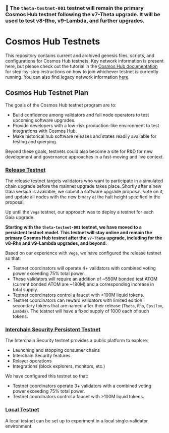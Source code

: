 ### 📌 The `theta-testnet-001` testnet will remain the primary Cosmos Hub testnet following the v7-Theta upgrade. It will be used to test v8-Rho, v9-Lambda, and further upgrades.

# Cosmos Hub Testnets

This repository contains current and archived genesis files, scripts, and configurations for Cosmos Hub testnets. Key network information is present here, but please check out the tutorial in the [Cosmos Hub documentation](https://hub.cosmos.network/main/hub-tutorials/join-testnet.html) for step-by-step instructions on how to join whichever testnet is currently running. You can also find legacy network information [here](legacy/).

## Cosmos Hub Testnet Plan

The goals of the Cosmos Hub testnet program are to:

-  Build confidence among validators and full node operators to test upcoming software upgrades.
-  Provide developers with a low-risk production-like environment to test integrations with Cosmos Hub.
-  Make historical hub software releases and states readily available for testing and querying.

Beyond these goals, testnets could also become a site for R&D for new development and governance approaches in a fast-moving and live context.

### [Release Testnet](release/)

The release testnet targets validators who want to participate in a simulated chain upgrade before the mainnet upgrade takes place. Shortly after a new Gaia version is available, we submit a software upgrade proposal, vote on it, and update all nodes with the new binary at the halt height specified in the proposal.

Up until the `Vega` testnet, our approach was to deploy a testnet for each Gaia upgrade.

**Starting with the `theta-testnet-001` testnet, we have moved to a persistent testnet model. This testnet will stay online and remain the primary Cosmos Hub testnet after the `v7-Theta` upgrade, including for the v8-Rho and v9-Lambda upgrades, and beyond.**

Based on our experience with `Vega`, we have configured the release testnet so that:
* Testnet coordinators will operate 4+ validators with combined voting power exceeding 75% total power.
* These validators will require an addition of ~550M bonded test ATOM (current bonded ATOM are ~180M) and a corresponding increase in total supply.
* Testnet coordinators control a faucet with >100M liquid tokens.
* Testnet coordinators can reward validators with limited edition secondary tokens that are named after their release (`Theta`, `Rho`, `Epsilon`, `Lambda`). The testnet will have a fixed supply of 1000 each of such tokens.

### [Interchain Security Persistent Testnet](interchain-security/)

The Interchain Security testnet provides a public platform to explore:
- Launching and stopping consumer chains
- Interchain Security features
- Relayer operations
- Integrations (block explorers, monitors, etc.)

We have configured this testnet so that:
* Testnet coordinators operate 3+ validators with a combined voting power exceeding 75% total power.
* Testnet coordinators control a faucet with >100M liquid tokens.

### [Local Testnet](local/)

A local testnet can be set up to experiment in a local single-validator environment.
